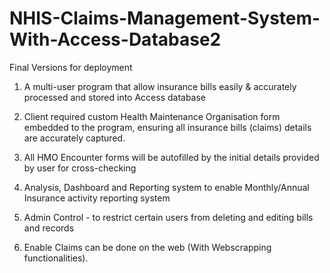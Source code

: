 # NHIS-Claims-Management-System-With-Access-Database2
Final Versions for deployment 

 1. A multi-user program that allow insurance bills easily & accurately processed and stored into Access database
 > 
 2. Client required custom Health Maintenance Organisation form embedded to the program,  ensuring all insurance bills (claims) details are accurately captured.
 > 
 3. All HMO Encounter forms will be autofilled by the initial details provided by user for cross-checking
 > 
 4. Analysis, Dashboard and Reporting system to enable Monthly/Annual Insurance activity reporting system
 > 
 5. Admin Control - to restrict certain users from deleting and editing bills and records 
 > 
 6. Enable Claims can be done on the web (With Webscrapping functionalities).
